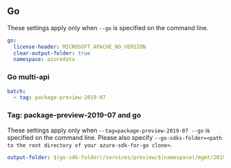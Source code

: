 ## Go

These settings apply only when `--go` is specified on the command line.

```yaml $(go)
go:
  license-header: MICROSOFT_APACHE_NO_VERSION
  clear-output-folder: true
  namespace: azuredata
```

### Go multi-api

``` yaml $(go) && $(multiapi)
batch:
  - tag: package-preview-2019-07
```

### Tag: package-preview-2019-07 and go

These settings apply only when `--tag=package-preview-2019-07 --go` is specified on the command line.
Please also specify `--go-sdks-folder=<path to the root directory of your azure-sdk-for-go clone>`.

```yaml $(tag) == 'package-preview-2019-07' && $(go)
output-folder: $(go-sdk-folder)/services/preview/$(namespace)/mgmt/2019-07-24-preview/$(namespace)
```